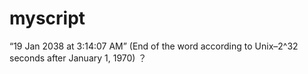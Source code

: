 # myscript

“19 Jan 2038 at 3:14:07 AM”
(End of the word according to Unix–2^32 seconds after January 1, 1970)
？
